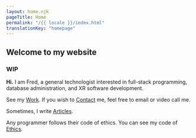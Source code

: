 ```yaml
---
layout: home.njk
pageTitle: Home
permalink: "/{{ locale }}/index.html"
translationKey: "homepage"
---
```

## Welcome to my website
### WIP

**Hi.** I am Fred, a general technologist interested in full-stack programming, database administration, and XR software development.

See my [Work](/en/work/). If you wish to [Contact](/en/contact/) me, feel free to email or video call me.

Sometimes, I write [Articles](/en/articles/).

Any programmer follows their code of ethics. You can see my code of [Ethics](/en/ethics/).